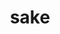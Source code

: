 ---
category: 4-letters
denotation: null
name: sake
reference_link: https://www.etymonline.com/word/sake
root_language: null
root_name: null
title: sake
type: free
word_sums:
- respelling: sake
  sum: 'Sake + '
---